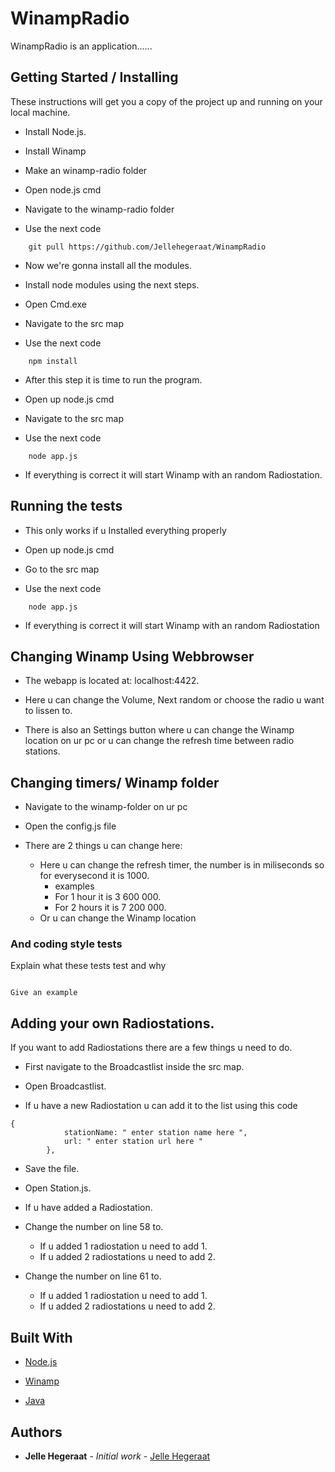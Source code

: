 # WinampRadio

WinampRadio is an application......



## Getting Started / Installing

These instructions will get you a copy of the project up and running on your local machine. 

* Install Node.js.

* Install Winamp

* Make an winamp-radio folder

* Open node.js cmd

* Navigate to the winamp-radio folder

* Use the next code
```
	git pull https://github.com/Jellehegeraat/WinampRadio
```
* Now we're gonna install all the modules. 

* Install node modules using the next steps.
  
* Open Cmd.exe
  
* Navigate to the src map
  
* Use the next code

```
	npm install
```

* After this step it is time to run the program.

* Open up node.js cmd

* Navigate to the src map

* Use the next code
```
	node app.js
```
* If everything is correct it will start Winamp with an random Radiostation.

## Running the tests

* This only works if u Installed everything properly

* Open up node.js cmd

* Go to the src map

* Use the next code
```
	node app.js
```
* If everything is correct it will start Winamp with an random Radiostation


## Changing Winamp Using Webbrowser

* The webapp is located at: localhost:4422.

* Here u can change the Volume, Next random or choose the radio u want to lissen to.

* There is also an Settings button where u can change the Winamp location on ur pc or u can change the refresh time between radio stations.



## Changing timers/ Winamp folder

* Navigate to the winamp-folder on ur pc

* Open the config.js file

* There are 2 things u can change here:

	* Here u can change the refresh timer, the number is in miliseconds so for everysecond it is 1000.
		* examples 
		* For 1 hour  it is 3 600 000.
		* For 2 hours it is 7 200 000.
	* Or u can change the Winamp location

### And coding style tests

Explain what these tests test and why


```

Give an example

```


## Adding your own Radiostations.

If you want to add Radiostations there are a few things u need to do.

* First navigate to the Broadcastlist inside the src map.

* Open Broadcastlist.

* If u have a new Radiostation u can add it to the list using this code

```
{
			stationName: " enter station name here ",
			url: " enter station url here "
		},
```
* Save the file.

* Open Station.js.

* If u have added a Radiostation. 

* Change the number on line 58 to.
	* If u added 1 radiostation u need to add 1. 
	* If u added 2 radiostations u need to add 2.

* Change the number on line 61 to.
	* If u added 1 radiostation u need to add 1. 
	* If u added 2 radiostations u need to add 2.
## Built With

* [Node.js](https://nodejs.org/en/)

* [Winamp](http://www.winamp.com/index.html)

* [Java](https://www.javascript.com/)



## Authors

* **Jelle Hegeraat** - *Initial work* - [Jelle Hegeraat](https://github.com/Jellehegeraat)


